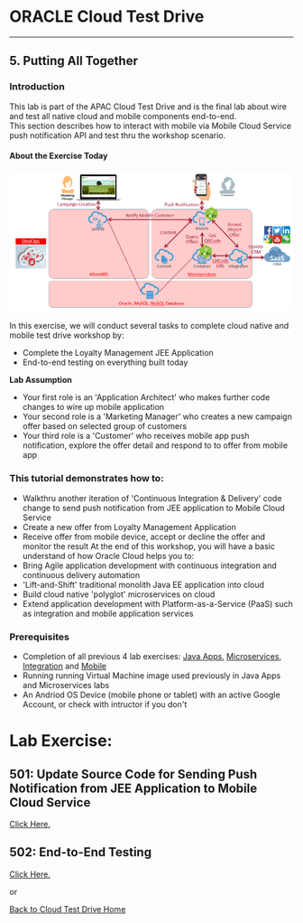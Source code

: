 # ORACLE Cloud Test Drive #
-----
## 5. Putting All Together ##

### Introduction ###
This lab is part of the APAC Cloud Test Drive and is the final lab about wire and test all native cloud and mobile components end-to-end.  
This section describes how to interact with mobile via Mobile Cloud Service push notification API and test thru the workshop scenario.

#### About the Exercise Today ####

![](images/final.scope.png)

In this exercise, we will conduct several tasks to complete cloud native and mobile test drive workshop by:
- Complete the Loyalty Management JEE Application
- End-to-end testing on everything built today

**Lab Assumption**
+ Your first role is an 'Application Architect' who makes further code changes to wire up mobile application
+ Your second role is a 'Marketing Manager' who creates a new campaign offer based on selected group of customers
+ Your third role is a 'Customer' who receives mobile app push notification, explore the offer detail and respond to to offer from mobile app

### This tutorial demonstrates how to: ###
- Walkthru another iteration of 'Continuous Integration & Delivery' code change to send push notification from JEE application to Mobile Cloud Service
- Create a new offer from Loyalty Management Application
- Receive offer from mobile device, accept or decline the offer and monitor the result
At the end of this workshop, you will have a basic understand of how Oracle Cloud helps you to:
- Bring Agile application development with continuous integration and continuous delivery automation
- 'Lift-and-Shift' traditional monolith Java EE application into cloud
- Build cloud native 'polyglot' microservices on cloud
- Extend application development with Platform-as-a-Service (PaaS) such as integration and mobile application services

### Prerequisites ###
- Completion of all previous 4 lab exercises: [Java Apps](../Java%20Apps/README.md), [Microservices](../Microservices/README.md), [Integration](../Integrations/README.md) and [Mobile](Mobile%20Service%20and%20App/README.md)
- Running running Virtual Machine image used previously in Java Apps and Microservices labs
- An Andriod OS Device (mobile phone or tablet) with an active Google Account, or check with intructor if you don't

# Lab Exercise: #

## 501: Update Source Code for Sending Push Notification from JEE Application to Mobile Cloud Service ##

[Click Here.](501-PuttingAllTogetherLab.md)

## 502: End-to-End Testing ##

[Click Here.](502-PuttingAllTogetherLab.md)

or

[Back to Cloud Test Drive Home](../README.md)

